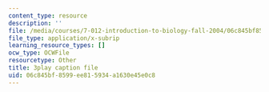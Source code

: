 ```yaml
---
content_type: resource
description: ''
file: /media/courses/7-012-introduction-to-biology-fall-2004/06c845bf8599ee815934a1630e45e0c8_470931.srt
file_type: application/x-subrip
learning_resource_types: []
ocw_type: OCWFile
resourcetype: Other
title: 3play caption file
uid: 06c845bf-8599-ee81-5934-a1630e45e0c8
---
```

